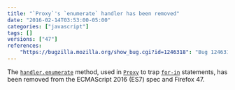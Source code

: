 ```yaml
---
title: "`Proxy`'s `enumerate` handler has been removed"
date: "2016-02-14T03:53:00-05:00"
categories: ["javascript"]
tags: []
versions: ["47"]
references:
    "https://bugzilla.mozilla.org/show_bug.cgi?id=1246318": "Bug 1246318 - Remove [[Enumerate]] and associated reflective capabilities"
---
```

The [`handler.enumerate`](https://developer.mozilla.org/en-US/docs/Web/JavaScript/Reference/Global_Objects/Proxy/handler/enumerate) method, used in [`Proxy`](https://developer.mozilla.org/en-US/docs/Web/JavaScript/Reference/Global_Objects/Proxy) to trap [`for-in`](https://developer.mozilla.org/en-US/docs/Web/JavaScript/Reference/Statements/for...in) statements, has been removed from the ECMAScript 2016 (ES7) spec and Firefox 47.
